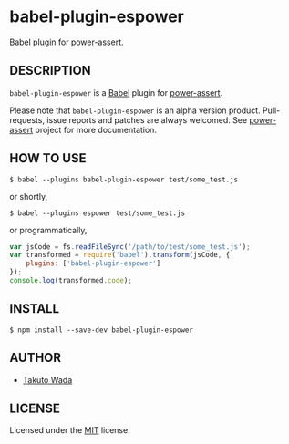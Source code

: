 babel-plugin-espower
================================

Babel plugin for power-assert.


DESCRIPTION
---------------------------------------
`babel-plugin-espower` is a [Babel](http://babeljs.io/) plugin for [power-assert](http://github.com/twada/power-assert).

Please note that `babel-plugin-espower` is an alpha version product. Pull-requests, issue reports and patches are always welcomed. See [power-assert](http://github.com/twada/power-assert) project for more documentation.


HOW TO USE
---------------------------------------

```
$ babel --plugins babel-plugin-espower test/some_test.js
```

or shortly,

```
$ babel --plugins espower test/some_test.js
```

or programmatically,

```javascript
var jsCode = fs.readFileSync('/path/to/test/some_test.js');
var transformed = require('babel').transform(jsCode, {
    plugins: ['babel-plugin-espower']
});
console.log(transformed.code);
```


INSTALL
---------------------------------------

```
$ npm install --save-dev babel-plugin-espower
```


AUTHOR
---------------------------------------
* [Takuto Wada](http://github.com/twada)


LICENSE
---------------------------------------
Licensed under the [MIT](http://twada.mit-license.org/) license.
